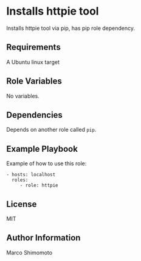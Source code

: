 # Installs httpie tool

Installs httpie tool via pip, has pip role dependency.

## Requirements

A Ubuntu linux target

## Role Variables

No variables.

## Dependencies

Depends on another role called `pip`.

## Example Playbook

Example of how to use this role:

    - hosts: localhost
      roles:
         - role: httpie

## License

MIT

## Author Information

Marco Shimomoto